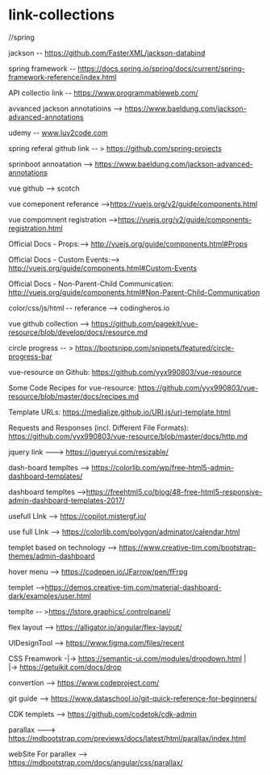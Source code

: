 # link-collections


//spring

 jackson --  https://github.com/FasterXML/jackson-databind

spring framework -- https://docs.spring.io/spring/docs/current/spring-framework-reference/index.html


API collectio link -- https://www.programmableweb.com/


avvanced jackson annotatioins --> https://www.baeldung.com/jackson-advanced-annotations


udemy -- www.luv2code.com

spring referal github link -- > https://github.com/spring-projects 


sprinboot annoatation --> https://www.baeldung.com/jackson-advanced-annotations


vue github --> scotch

vue comeponent referance -->https://vuejs.org/v2/guide/components.html


vue compomnent registration  -->https://vuejs.org/v2/guide/components-registration.html

Official Docs - Props:--> http://vuejs.org/guide/components.html#Props

Official Docs - Custom Events:--> http://vuejs.org/guide/components.html#Custom-Events

Official Docs - Non-Parent-Child Communication: http://vuejs.org/guide/components.html#Non-Parent-Child-Communication

color/css/js/html -- referance --> codingheros.io

vue github collection --> https://github.com/pagekit/vue-resource/blob/develop/docs/resource.md

circle progress -- >  https://bootsnipp.com/snippets/featured/circle-progress-bar

vue-resource on Github: https://github.com/yyx990803/vue-resource

Some Code Recipes for vue-resource: https://github.com/yyx990803/vue-resource/blob/master/docs/recipes.md

Template URLs: https://medialize.github.io/URI.js/uri-template.html

Requests and Responses (incl. Different File Formats): https://github.com/yyx990803/vue-resource/blob/master/docs/http.md




jquery link ---> https://jqueryui.com/resizable/

dash-board  templtes -->  https://colorlib.com/wp/free-html5-admin-dashboard-templates/


dashboard templtes -->https://freehtml5.co/blog/48-free-html5-responsive-admin-dashboard-templates-2017/


usefull LInk --> https://copilot.mistergf.io/

use full LInk --> https://colorlib.com/polygon/adminator/calendar.html

templet based on technology --> https://www.creative-tim.com/bootstrap-themes/admin-dashboard  

hover menu --> https://codepen.io/JFarrow/pen/fFrpg


templet -->https://demos.creative-tim.com/material-dashboard-dark/examples/user.html

templte -- >https://lstore.graphics/.controlpanel/

flex layout --> https://alligator.io/angular/flex-layout/


UIDesignTool --> https://www.figma.com/files/recent  


CSS Freamwork -|-> https://semantic-ui.com/modules/dropdown.html
               |     
               |-> https://getuikit.com/docs/drop
                
 convertion  -->   https://www.codeproject.com/              
               
 git guide   --> https://www.dataschool.io/git-quick-reference-for-beginners/ 
 
 CDK templets --> https://github.com/codetok/cdk-admin
 
 parallax ---> https://mdbootstrap.com/previews/docs/latest/html/parallax/index.html 

webSite For parallex -->  https://mdbootstrap.com/docs/angular/css/parallax/



